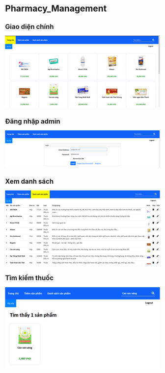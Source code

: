 # Pharmacy_Management

## Giao diện chính

![UI](./images/UI.png)

## Đăng nhập admin

![login](./images/login.png)

## Xem danh sách

![login](./images/list.png)


## Tìm kiếm thuốc
![login](./images/search.png)
